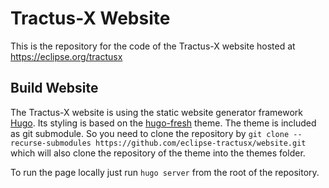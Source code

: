 <!--
    Copyright (c) 2022 Robert Bosch Manufacturing Solutions GmbH
    Copyright (c) 2021-2022 Contributors to the Eclipse Foundation

    See the NOTICE file(s) distributed with this work for additional 
    information regarding copyright ownership.
    
    This program and the accompanying materials are made available under the
    terms of the Apache License, Version 2.0 which is available at
    https://www.apache.org/licenses/LICENSE-2.0.
     
    Unless required by applicable law or agreed to in writing, software
    distributed under the License is distributed on an "AS IS" BASIS, WITHOUT
    WARRANTIES OR CONDITIONS OF ANY KIND, either express or implied. See the
    License for the specific language governing permissions and limitations
    under the License.
    
    SPDX-License-Identifier: Apache-2.0
-->

# Tractus-X Website
This is the repository for the code of the Tractus-X website hosted at https://eclipse.org/tractusx

## Build Website
The Tractus-X website is using the static website generator framework [Hugo](https://gohugo.io).
Its styling is based on the [hugo-fresh](https://github.com/StefMa/hugo-fresh) theme.
The theme is included as git submodule. So you need to clone the repository by
``
git clone --recurse-submodules https://github.com/eclipse-tractusx/website.git
``
which will also clone the repository of the theme into the themes folder.

To run the page locally just run
``
hugo server
``
from the root of the repository.
